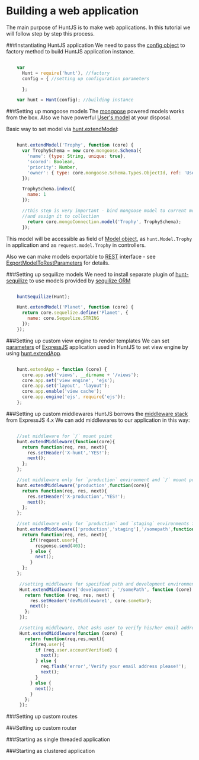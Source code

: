 Building a web application
===================
The main purpose of HuntJS is to make web applications.
In this tutorial we will follow step by step this process.



###Instantiating HuntJS application
We need to pass the [config object](/documentation/config.html) to factory method
to build HuntJS application instance.


```javascript

    var
      Hunt = require('hunt'), //factory
      config = { //setting up configuration parameters

      };

    var hunt = Hunt(config); //building instance

```

###Setting up mongoose models
The [mongoose](http://mongoosejs.com/) powered models works from the box.
Also we have powerful [User's model](/documentation/User.html) at your disposal.

Basic way to set model via [hunt.extendModel](/documentation/Hunt.html#extendModel):

```javascript

    hunt.extendModel('Trophy', function (core) {
      var TrophySchema = new core.mongoose.Schema({
        'name': {type: String, unique: true},
        'scored': Boolean,
        'priority': Number,
        'owner': { type: core.mongoose.Schema.Types.ObjectId, ref: 'User' }
      });

      TrophySchema.index({
        name: 1
      });

      //this step is very important - bind mongoose model to current mongo database connection
      //and assign it to collection
        return core.mongoConnection.model('Trophy', TrophySchema);
      });

```

This model will be accessible as field of [Model object](/documentation/model.html),
as `hunt.Model.Trophy` in application and as `request.model.Trophy` in controllers.


Also we can make models exportable to
[REST](http://www.restapitutorial.com/) interface -
see [ExportModelToRestParameters](http://huntjs.herokuapp.com/documentation/ExportModelToRestParameters.html)
for details.


###Setting up sequilize models
We need to install separate plugin of [hunt-sequilize](https://www.npmjs.org/package/hunt-sequilize)
to use models provided by [sequilize ORM](https://www.npmjs.org/package/sequelize)

```javascript

    huntSequilize(Hunt);

    Hunt.extendModel('Planet', function (core) {
      return core.sequelize.define('Planet', {
        name: core.Sequelize.STRING
      });
    });

```


###Setting up custom view engine to render templates
We can set [parameters](http://expressjs.com/4x/api.html#app-settings) of
[ExpressJS](http://expressjs.com/) application used in HuntJS to set view engine
by using [hunt.extendApp](/documentation/Hunt.html#extendApp).

```javascript

    hunt.extendApp = function (core) {
      core.app.set('views', __dirname + '/views');
      core.app.set('view engine', 'ejs');
      core.app.set('layout', 'layout');
      core.app.enable('view cache');
      core.app.engine('ejs', require('ejs'));
    };

```


###Setting up custom middlewares
HuntJS borrows the [middleware stack](http://expressjs.com/4x/api.html#middleware) from ExpressJS 4.x
We can add middlewares to our application in this way:

```javascript

    //set middleware for `/` mount point
    hunt.extendMiddleware(function(core){
      return function(req, res, next){
        res.setHeader('X-hunt','YES!');
        next();
      };
    };

    //set middleware only for `production` environment and `/` mount point
    hunt.extendMiddleware('production',function(core){
      return function(req, res, next){
        res.setHeader('X-production','YES!');
        next();
      };
    };

    //set middleware only for `production` and `staging` environments for `/somepath` mount point
    hunt.extendMiddleware(['production','staging'],'/somepath',function(core){
      return function(req, res, next){
         if(!request.user){
           response.send(403);
         } else {
           next();
         }
      };
    };

     //setting middleware for specified path and development environment only
     Hunt.extendMiddleware('development', '/somePath', function (core) {
       return function (req, res, next) {
         res.setHeader('devMiddleware1', core.someVar);
         next();
       };
     });

     //setting middleware, that asks user to verify his/her email address
     Hunt.extendMiddleware(function (core) {
       return function(req,res,next){
         if(req.user){
           if (req.user.accountVerified) {
             next();
           } else {
             req.flash('error','Verify your email address please!');
             next();
           }
         } else {
           next();
         }
       };
     });

```


###Setting up custom routes

###Setting up custom router

###Starting as single threaded application




###Starting as clustered application
